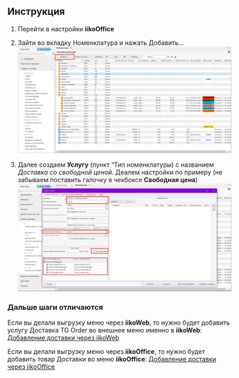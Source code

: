 ## Инструкция

1. Перейти в настройки **iikoOffice**
2. Зайти во вкладку Номенклатура и нажать Добавить…
![Pasted image 20250216191543.png](files/Pasted_image_20250216191543.png)

3. Далее создаем **Услугу** (пункт “Тип номенклатуры) с названием *Доставка со свободной ценой*. Деалем настройки по примеру (не забываем поставить галочку в чекбоксе **Свободная цена**)
![Pasted image 20250216191626.png](files/Pasted_image_20250216191626.png)


### Дальше шаги отличаются

Если вы делали выгрузку меню через **iikoWeb**, то нужно будет добавить услугу Доставка TG Order во внешнее меню именно в **iikoWeb**: [Добавление доставки через iikoWeb](./Добавление_доставки_iiko_iikoweb)

Если вы делали выгрузку меню через **iikoOffice**, то нужно будет добавить товар Доставки во меню **iikoOffice**: [Добавление доставки через iikoOffice](./Добавление_доставки_iiko_iikoOffice)